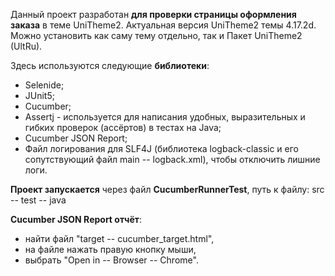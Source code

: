 Данный проект разработан **для проверки страницы оформления заказа** в теме UniTheme2.
Актуальная версия UniTheme2 темы 4.17.2d. Можно установить как саму тему отдельно, так и Пакет UniTheme2 (UltRu).

Здесь используются следующие **библиотеки**:
* Selenide;
* JUnit5;
* Cucumber;
* Assertj - используется для написания удобных, выразительных и гибких проверок (ассёртов) в тестах на Java;
* Cucumber JSON Report;
* Файл логирования для SLF4J (библиотека logback-classic и его сопутствующий файл main -- logback.xml), чтобы отключить лишние логи.

**Проект запускается** через файл **CucumberRunnerTest**, путь к файлу: src -- test -- java

**Cucumber JSON Report отчёт**:
- найти файл "target -- cucumber_target.html",
- на файле нажать правую кнопку мыши,
- выбрать "Open in -- Browser -- Chrome". 